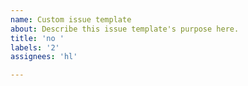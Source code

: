 ```yaml
---
name: Custom issue template
about: Describe this issue template's purpose here.
title: 'no '
labels: '2'
assignees: 'hl'

---
```



